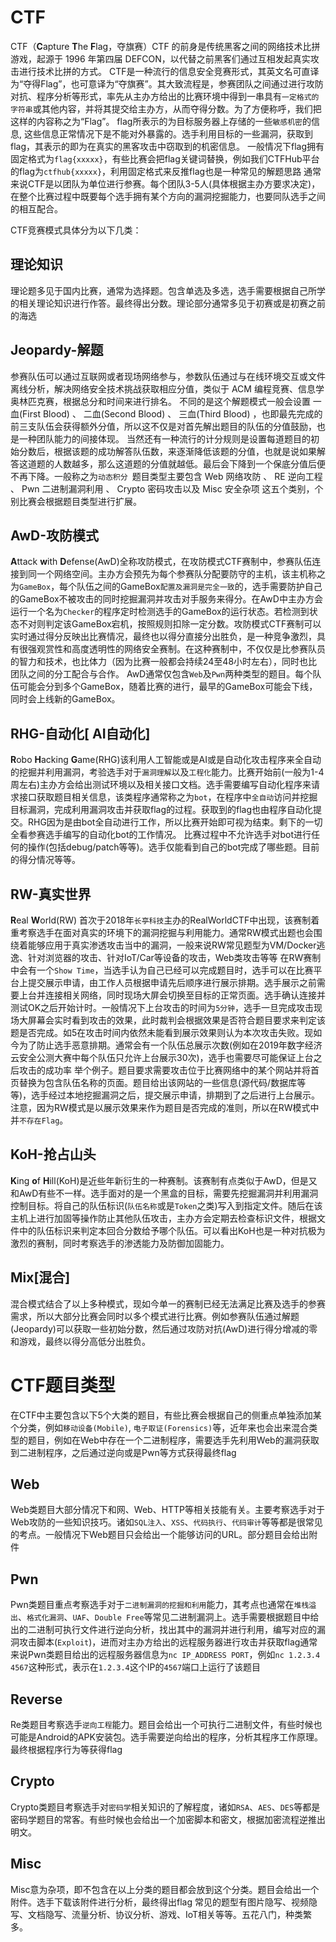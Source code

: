 # CTF	

CTF（**C**apture **T**he **F**lag，夺旗赛）CTF 的前身是传统黑客之间的网络技术比拼游戏，起源于 1996 年第四届 DEFCON，以代替之前黑客们通过互相发起真实攻击进行技术比拼的方式。 CTF是一种流行的信息安全竞赛形式，其英文名可直译为“夺得Flag”，也可意译为“夺旗赛”。其大致流程是，参赛团队之间通过进行攻防对抗、程序分析等形式，率先从主办方给出的比赛环境中得到一串具有`一定格式的字符串`或其他内容，并将其提交给主办方，从而夺得分数。为了方便称呼，我们把这样的内容称之为“Flag”。 flag所表示的为目标服务器上存储的一些`敏感机密`的信息, 这些信息正常情况下是不能对外暴露的。选手利用目标的一些漏洞，获取到flag，其表示的即为在真实的黑客攻击中窃取到的机密信息。 一般情况下flag拥有固定格式为`flag{xxxxx}`，有些比赛会把flag关键词替换，例如我们CTFHub平台的flag为`ctfhub{xxxxx}`，利用固定格式来反推flag也是一种常见的解题思路 通常来说CTF是以团队为单位进行参赛。每个团队3-5人(具体根据主办方要求决定)，在整个比赛过程中既要每个选手拥有某个方向的漏洞挖掘能力，也要同队选手之间的相互配合。

CTF竞赛模式具体分为以下几类：

## 理论知识

理论题多见于国内比赛，通常为选择题。包含单选及多选，选手需要根据自己所学的相关理论知识进行作答。最终得出分数。理论部分通常多见于初赛或是初赛之前的海选

## Jeopardy-解题

参赛队伍可以通过互联网或者现场网络参与，参数队伍通过与在线环境交互或文件离线分析，解决网络安全技术挑战获取相应分值，类似于 ACM 编程竞赛、信息学奥林匹克赛，根据总分和时间来进行排名。 不同的是这个解题模式一般会设置 一血(First Blood) 、 二血(Second Blood) 、 三血(Third Blood) ，也即最先完成的前三支队伍会获得额外分值，所以这不仅是对首先解出题目的队伍的分值鼓励，也是一种团队能力的间接体现。 当然还有一种流行的计分规则是设置每道题目的初始分数后，根据该题的成功解答队伍数，来逐渐降低该题的分值，也就是说如果解答这道题的人数越多，那么这道题的分值就越低。最后会下降到一个保底分值后便不再下降。一般称之为`动态积分 `题目类型主要包含 Web 网络攻防 、 RE 逆向工程 、 Pwn 二进制漏洞利用 、 Crypto 密码攻击以及 Misc 安全杂项 这五个类别，个别比赛会根据题目类型进行扩展。

## AwD-攻防模式

**A**ttack **w**ith **D**efense(AwD)全称攻防模式，在攻防模式CTF赛制中，参赛队伍连接到同一个网络空间。主办方会预先为每个参赛队分配要防守的主机，该主机称之为`GameBox`，每个队伍之间的GameBox`配置及漏洞是完全一致`的，选手需要防护自己的GameBox不被攻击的同时挖掘漏洞并攻击对手服务来得分。在AwD中主办方会运行一个名为`Checker`的程序定时检测选手的GameBox的运行状态。若检测到状态不对则判定该GameBox宕机，按照规则扣除一定分数。攻防模式CTF赛制可以实时通过得分反映出比赛情况，最终也以得分直接分出胜负，是一种竞争激烈，具有很强观赏性和高度透明性的网络安全赛制。在这种赛制中，不仅仅是比参赛队员的智力和技术，也比体力（因为比赛一般都会持续24至48小时左右），同时也比团队之间的分工配合与合作。 AwD通常仅包含`Web`及`Pwn`两种类型的题目。每个队伍可能会分到多个GameBox，随着比赛的进行，最早的GameBox可能会下线，同时会上线新的GameBox。

## RHG-自动化[ AI自动化]

**R**obo **H**acking **G**ame(RHG)该利用人工智能或是AI或是自动化攻击程序来全自动的挖掘并利用漏洞，考验选手对于`漏洞理解`以及`工程化`能力。比赛开始前(一般为1-4周左右)主办方会给出测试环境以及相关接口文档。选手需要编写自动化程序来请求接口获取题目相关信息，该类程序通常称之为`bot`，在程序中`全自动`访问并挖掘目标漏洞，完成利用漏洞攻击并获取flag的过程。获取到的flag也由程序自动化提交。RHG因为是由bot全自动进行工作，所以比赛开始即可视为结束。剩下的一切全看参赛选手编写的自动化bot的工作情况。 比赛过程中不允许选手对bot进行任何的操作(包括debug/patch等等)。选手仅能看到自己的bot完成了哪些题。目前的得分情况等等。

## RW-真实世界

**R**eal **W**orld(RW) 首次于2018年`长亭科技`主办的RealWorldCTF中出现，该赛制着重考察选手在面对真实的环境下的漏洞挖掘与利用能力。通常RW模式出题也会围绕着能够应用于真实渗透攻击当中的漏洞，一般来说RW常见题型为VM/Docker逃逸、针对浏览器的攻击、针对IoT/Car等设备的攻击，Web类攻击等等 在RW赛制中会有一个`Show Time`，当选手认为自己已经可以完成题目时，选手可以在比赛平台上提交展示申请，由工作人员根据申请先后顺序进行展示排期。选手展示之前需要上台并连接相关网络，同时现场大屏会切换至目标的正常页面。选手确认连接并测试OK之后开始计时。一般情况下上台攻击的时间为`5分钟`，选手一旦完成攻击现场大屏幕会实时看到攻击的效果，此时裁判会根据效果是否符合题目要求来判定该题是否完成。如5在攻击时间内依然未能看到展示效果则认为本次攻击失败。现如今为了防止选手恶意排期。通常会有一个队伍总展示次数(例如在2019年数字经济云安全公测大赛中每个队伍只允许上台展示30次)，选手也需要尽可能保证上台之后攻击的成功率 举个例子。题目要求需要攻击位于比赛网络中的某个网站并将首页替换为包含队伍名称的页面。题目给出该网站的一些信息(源代码/数据库等等)，选手经过本地挖掘漏洞之后，提交展示申请，排期到了之后进行上台展示。注意，因为RW模式是以展示效果来作为题目是否完成的准则，所以在RW模式中并`不存在Flag`。

## KoH-抢占山头

**K**ing **o**f **H**ill(KoH)是近些年新衍生的一种赛制。该赛制有点类似于AwD，但是又和AwD有些不一样。选手面对的是一个黑盒的目标，需要先挖掘漏洞并利用漏洞控制目标。将自己的队伍标识(`队伍名称`或是`Token`之类)写入到指定文件。随后在该主机上进行加固等操作防止其他队伍攻击，主办方会定期去检查标识文件，根据文件中的队伍标识来判定本回合分数给予哪个队伍。可以看出KoH也是一种对抗极为激烈的赛制，同时考察选手的渗透能力及防御加固能力。

## Mix[混合]

混合模式结合了以上多种模式，现如今单一的赛制已经无法满足比赛及选手的参赛需求，所以大部分比赛会同时以多个模式进行比赛。例如参赛队伍通过解题(Jeopardy)可以获取一些初始分数，然后通过攻防对抗(AwD)进行得分增减的零和游戏，最终以得分高低分出胜负。



# CTF题目类型

在CTF中主要包含以下5个大类的题目，有些比赛会根据自己的侧重点单独添加某个分类，例如`移动设备(Mobile)`, `电子取证(Forensics)`等，近年来也会出来混合类型的题目，例如在Web中存在一个二进制程序，需要选手先利用Web的漏洞获取到二进制程序，之后通过逆向或是Pwn等方式获得最终flag

## Web

Web类题目大部分情况下和网、Web、HTTP等相关技能有关。主要考察选手对于Web攻防的一些知识技巧。诸如`SQL注入`、`XSS`、`代码执行`、`代码审计`等等都是很常见的考点。一般情况下Web题目只会给出一个能够访问的URL。部分题目会给出附件

## Pwn

Pwn类题目重点考察选手对于`二进制漏洞的挖掘和利用`能力，其考点也通常在`堆栈溢出`、`格式化漏洞`、`UAF`、`Double Free`等常见二进制漏洞上。选手需要根据题目中给出的二进制可执行文件进行逆向分析，找出其中的漏洞并进行利用，编写对应的漏洞攻击脚本(`Exploit`)，进而对主办方给出的远程服务器进行攻击并获取flag通常来说Pwn类题目给出的远程服务器信息为`nc IP_ADDRESS PORT`，例如`nc 1.2.3.4 4567`这种形式，表示在`1.2.3.4`这个IP的`4567`端口上运行了该题目

## Reverse

Re类题目考察选手`逆向工程`能力。题目会给出一个可执行二进制文件，有些时候也可能是Android的APK安装包。选手需要逆向给出的程序，分析其程序工作原理。最终根据程序行为等获得flag

## Crypto

Crypto类题目考察选手对`密码学`相关知识的了解程度，诸如`RSA`、`AES`、`DES`等都是密码学题目的常客。有些时候也会给出一个加密脚本和密文，根据加密流程逆推出明文。

## Misc

Misc意为杂项，即不包含在以上分类的题目都会放到这个分类。题目会给出一个附件。选手下载该附件进行分析，最终得出flag
 常见的题型有图片隐写、视频隐写、文档隐写、流量分析、协议分析、游戏、IoT相关等等。五花八门，种类繁多。

